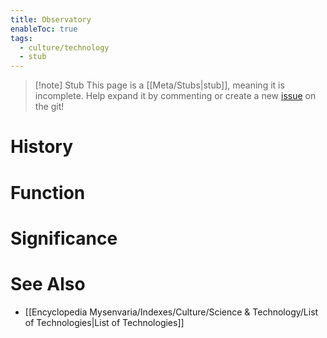```yaml
---
title: Observatory
enableToc: true
tags:
  - culture/technology
  - stub
---
```


> [!note] Stub
> This page is a [[Meta/Stubs|stub]], meaning it is incomplete. Help expand it by commenting or create a new [issue](https://github.com/RagtimeGal/quartz--encyclopedia-mysenvaria/issues/new/choose) on the git!


# History

# Function

# Significance

# See Also
- [[Encyclopedia Mysenvaria/Indexes/Culture/Science & Technology/List of Technologies|List of Technologies]]